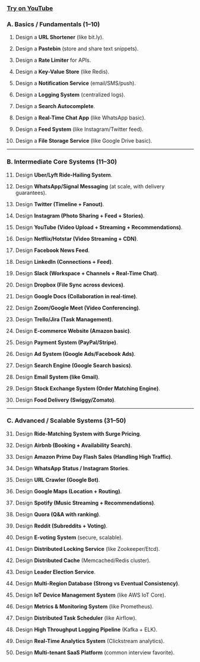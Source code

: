 ### [Try on YouTube](https://youtube.com/playlist?list=PLRtLu6rCuAlkO-HiER3AKoKkSG5DPp9TX&si=btHCBXHa96mOaG91) 

### **A. Basics / Fundamentals (1–10)**

1. Design a **URL Shortener** (like bit.ly).
    
2. Design a **Pastebin** (store and share text snippets).
    
3. Design a **Rate Limiter** for APIs.
    
4. Design a **Key-Value Store** (like Redis).
    
5. Design a **Notification Service** (email/SMS/push).
    
6. Design a **Logging System** (centralized logs).
    
7. Design a **Search Autocomplete**.
    
8. Design a **Real-Time Chat App** (like WhatsApp basic).
    
9. Design a **Feed System** (like Instagram/Twitter feed).
    
10. Design a **File Storage Service** (like Google Drive basic).
    

---

### **B. Intermediate Core Systems (11–30)**

11. Design **Uber/Lyft Ride-Hailing System**.
    
12. Design **WhatsApp/Signal Messaging** (at scale, with delivery guarantees).
    
13. Design **Twitter (Timeline + Fanout)**.
    
14. Design **Instagram (Photo Sharing + Feed + Stories)**.
    
15. Design **YouTube (Video Upload + Streaming + Recommendations)**.
    
16. Design **Netflix/Hotstar (Video Streaming + CDN)**.
    
17. Design **Facebook News Feed**.
    
18. Design **LinkedIn (Connections + Feed)**.
    
19. Design **Slack (Workspace + Channels + Real-Time Chat)**.
    
20. Design **Dropbox (File Sync across devices)**.
    
21. Design **Google Docs (Collaboration in real-time)**.
    
22. Design **Zoom/Google Meet (Video Conferencing)**.
    
23. Design **Trello/Jira (Task Management)**.
    
24. Design **E-commerce Website (Amazon basic)**.
    
25. Design **Payment System (PayPal/Stripe)**.
    
26. Design **Ad System (Google Ads/Facebook Ads)**.
    
27. Design **Search Engine (Google Search basics)**.
    
28. Design **Email System (like Gmail)**.
    
29. Design **Stock Exchange System (Order Matching Engine)**.
    
30. Design **Food Delivery (Swiggy/Zomato)**.
    

---

### **C. Advanced / Scalable Systems (31–50)**

31. Design **Ride-Matching System with Surge Pricing**.
    
32. Design **Airbnb (Booking + Availability Search)**.
    
33. Design **Amazon Prime Day Flash Sales (Handling High Traffic)**.
    
34. Design **WhatsApp Status / Instagram Stories**.
    
35. Design **URL Crawler (Google Bot)**.
    
36. Design **Google Maps (Location + Routing)**.
    
37. Design **Spotify (Music Streaming + Recommendations)**.
    
38. Design **Quora (Q&A with ranking)**.
    
39. Design **Reddit (Subreddits + Voting)**.
    
40. Design **E-voting System** (secure, scalable).
    
41. Design **Distributed Locking Service** (like Zookeeper/Etcd).
    
42. Design **Distributed Cache** (Memcached/Redis cluster).
    
43. Design **Leader Election Service**.
    
44. Design **Multi-Region Database (Strong vs Eventual Consistency)**.
    
45. Design **IoT Device Management System** (like AWS IoT Core).
    
46. Design **Metrics & Monitoring System** (like Prometheus).
    
47. Design **Distributed Task Scheduler** (like Airflow).
    
48. Design **High Throughput Logging Pipeline** (Kafka + ELK).
    
49. Design **Real-Time Analytics System** (Clickstream analytics).
    
50. Design **Multi-tenant SaaS Platform** (common interview favorite).
    